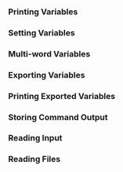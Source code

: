 ### Printing Variables

### Setting Variables

### Multi-word Variables

### Exporting Variables

### Printing Exported Variables

### Storing Command Output

### Reading Input

### Reading Files
